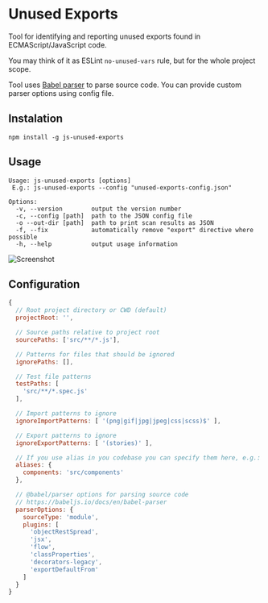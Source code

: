 # Unused Exports

Tool for identifying and reporting unused exports found in ECMAScript/JavaScript code.

You may think of it as ESLint `no-unused-vars` rule, but for the whole project scope.

Tool uses [Babel parser](https://babeljs.io/docs/en/babel-parser) to parse source code. You can provide custom parser options using config file.

## Instalation

```shell
npm install -g js-unused-exports
```

## Usage

```pre
Usage: js-unused-exports [options]
 E.g.: js-unused-exports --config "unused-exports-config.json"

Options:
  -v, --version        output the version number
  -c, --config [path]  path to the JSON config file
  -o --out-dir [path]  path to print scan results as JSON
  -f, --fix            automatically remove "export" directive where possible
  -h, --help           output usage information
  ```

![Screenshot](img/screenshot.png)

## Configuration

```javascript
{
  // Root project directory or CWD (default)
  projectRoot: '',

  // Source paths relative to project root
  sourcePaths: ['src/**/*.js'],

  // Patterns for files that should be ignored
  ignorePaths: [],

  // Test file patterns
  testPaths: [
    'src/**/*.spec.js'
  ],

  // Import patterns to ignore
  ignoreImportPatterns: [ '(png|gif|jpg|jpeg|css|scss)$' ],

  // Export patterns to ignore
  ignoreExportPatterns: [ '(stories)' ],

  // If you use alias in you codebase you can specify them here, e.g.:
  aliases: {
    components: 'src/components'
  },

  // @babel/parser options for parsing source code
  // https://babeljs.io/docs/en/babel-parser
  parserOptions: {
    sourceType: 'module',
    plugins: [
      'objectRestSpread',
      'jsx',
      'flow',
      'classProperties',
      'decorators-legacy',
      'exportDefaultFrom'
    ]
  }
}
```
